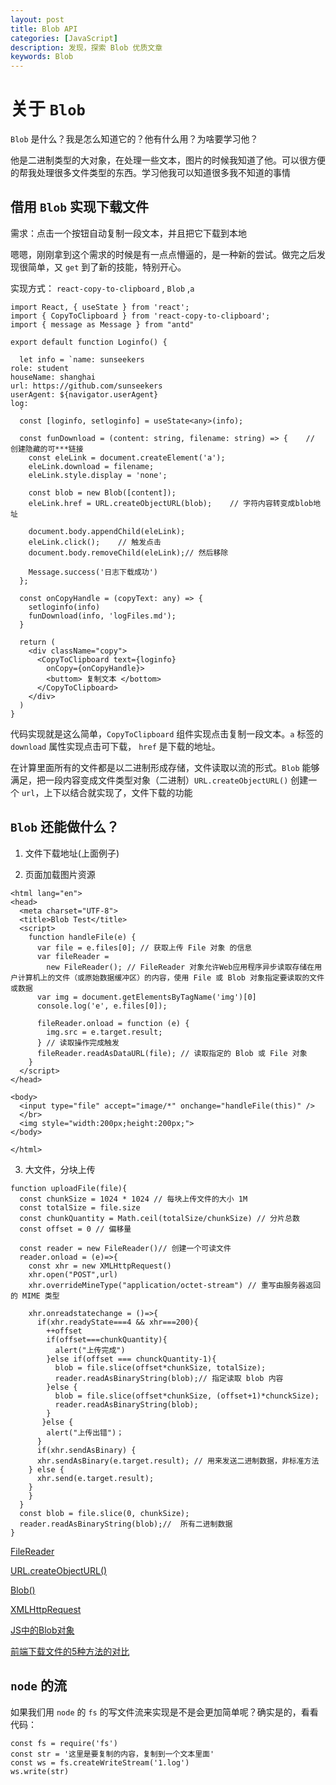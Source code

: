 ```yaml
---
layout: post
title: Blob API
categories: [JavaScript]
description: 发现，探索 Blob 优质文章
keywords: Blob
---
```


# 关于 `Blob` 
`Blob` 是什么？我是怎么知道它的？他有什么用？为啥要学习他？

他是二进制类型的大对象，在处理一些文本，图片的时候我知道了他。可以很方便的帮我处理很多文件类型的东西。学习他我可以知道很多我不知道的事情

## 借用 `Blob` 实现下载文件

需求：点击一个按钮自动复制一段文本，并且把它下载到本地

嗯嗯，刚刚拿到这个需求的时候是有一点点懵逼的，是一种新的尝试。做完之后发现很简单，又 `get` 到了新的技能，特别开心。

实现方式： `react-copy-to-clipboard` , `Blob` ,`a`

```
import React, { useState } from 'react';
import { CopyToClipboard } from 'react-copy-to-clipboard';
import { message as Message } from "antd"

export default function Loginfo() {

  let info = `name: sunseekers
role: student
houseName: shanghai
url: https://github.com/sunseekers
userAgent: ${navigator.userAgent}
log: 
  `
  const [loginfo, setloginfo] = useState<any>(info);

  const funDownload = (content: string, filename: string) => {    // 创建隐藏的可***链接
    const eleLink = document.createElement('a');
    eleLink.download = filename;
    eleLink.style.display = 'none';

    const blob = new Blob([content]); 
    eleLink.href = URL.createObjectURL(blob);    // 字符内容转变成blob地址

    document.body.appendChild(eleLink);
    eleLink.click();    // 触发点击
    document.body.removeChild(eleLink);// 然后移除

    Message.success('日志下载成功')
  };

  const onCopyHandle = (copyText: any) => {
    setloginfo(info)
    funDownload(info, 'logFiles.md');
  }

  return (
    <div className="copy">
      <CopyToClipboard text={loginfo}
        onCopy={onCopyHandle}>
        <buttom> 复制文本 </bottom>
      </CopyToClipboard>
    </div>
  )
}
```

代码实现就是这么简单，`CopyToClipboard` 组件实现点击复制一段文本。`a` 标签的 `download` 属性实现点击可下载， `href` 是下载的地址。

在计算里面所有的文件都是以二进制形成存储，文件读取以流的形式。`Blob` 能够满足，把一段内容变成文件类型对象（二进制）`URL.createObjectURL()` 创建一个 `url`，上下以结合就实现了，文件下载的功能

## `Blob` 还能做什么？
1. 文件下载地址(上面例子)

2. 页面加载图片资源

```
<html lang="en">
<head>
  <meta charset="UTF-8">
  <title>Blob Test</title>
  <script>
    function handleFile(e) {
      var file = e.files[0]; // 获取上传 File 对象 的信息
      var fileReader =
        new FileReader(); // FileReader 对象允许Web应用程序异步读取存储在用户计算机上的文件（或原始数据缓冲区）的内容，使用 File 或 Blob 对象指定要读取的文件或数据
      var img = document.getElementsByTagName('img')[0]
      console.log('e', e.files[0]);

      fileReader.onload = function (e) {
        img.src = e.target.result;
      } // 读取操作完成触发
      fileReader.readAsDataURL(file); // 读取指定的 Blob 或 File 对象
    }
  </script>
</head>

<body>
  <input type="file" accept="image/*" onchange="handleFile(this)" />
  </br>
  <img style="width:200px;height:200px;">
</body>

</html>
```

3. 大文件，分块上传

```
function uploadFile(file){
  const chunkSize = 1024 * 1024 // 每块上传文件的大小 1M
  const totalSize = file.size
  const chunkQuantity = Math.ceil(totalSize/chunkSize) // 分片总数
  const offset = 0 // 偏移量

  const reader = new FileReader()// 创建一个可读文件
  reader.onload = (e)=>{
    const xhr = new XMLHttpRequest()
    xhr.open("POST",url)
    xhr.overrideMineType("application/octet-stream") // 重写由服务器返回的 MIME 类型

    xhr.onreadstatechange = ()=>{
      if(xhr.readyState===4 && xhr===200){
        ++offset
        if(offset===chunkQuantity){
          alert("上传完成")
        }else if(offset === chunckQuantity-1){
          blob = file.slice(offset*chunkSize, totalSize);
          reader.readAsBinaryString(blob);// 指定读取 blob 内容
        }else {
          blob = file.slice(offset*chunkSize, (offset+1)*chunckSize);
          reader.readAsBinaryString(blob);
        }
       }else {
        alert("上传出错")；
      }
      if(xhr.sendAsBinary) {
      xhr.sendAsBinary(e.target.result); // 用来发送二进制数据，非标准方法
    } else {
      xhr.send(e.target.result);
    }
    }
  }
  const blob = file.slice(0, chunkSize);
  reader.readAsBinaryString(blob);//  所有二进制数据
}
```

[FileReader](https://developer.mozilla.org/zh-CN/docs/Web/API/FileReader)

[URL.createObjectURL()](https://developer.mozilla.org/zh-CN/docs/Web/API/URL/createObjectURL)

[Blob()](https://developer.mozilla.org/zh-CN/docs/Web/API/Blob/Blob)

[XMLHttpRequest](https://developer.mozilla.org/zh-CN/docs/Web/API/XMLHttpRequest)

[JS中的Blob对象](https://www.jianshu.com/p/b322c2d5d778)

[前端下载文件的5种方法的对比](https://juejin.im/post/5e50fa23518825494b3cccd7#heading-10)

## `node` 的流
如果我们用 `node` 的 `fs` 的写文件流来实现是不是会更加简单呢？确实是的，看看代码：

```
const fs = require('fs')
const str = '这里是要复制的内容，复制到一个文本里面'
const ws = fs.createWriteStream('1.log')
ws.write(str)
```